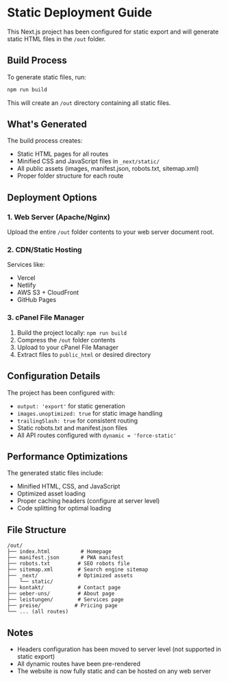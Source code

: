 # Static Deployment Guide

This Next.js project has been configured for static export and will generate static HTML files in the `/out` folder.

## Build Process

To generate static files, run:

```bash
npm run build
```

This will create an `/out` directory containing all static files.

## What's Generated

The build process creates:
- Static HTML pages for all routes
- Minified CSS and JavaScript files in `_next/static/`
- All public assets (images, manifest.json, robots.txt, sitemap.xml)
- Proper folder structure for each route

## Deployment Options

### 1. Web Server (Apache/Nginx)
Upload the entire `/out` folder contents to your web server document root.

### 2. CDN/Static Hosting
Services like:
- Vercel
- Netlify  
- AWS S3 + CloudFront
- GitHub Pages

### 3. cPanel File Manager
1. Build the project locally: `npm run build`
2. Compress the `/out` folder contents
3. Upload to your cPanel File Manager
4. Extract files to `public_html` or desired directory

## Configuration Details

The project has been configured with:
- `output: 'export'` for static generation
- `images.unoptimized: true` for static image handling
- `trailingSlash: true` for consistent routing
- Static robots.txt and manifest.json files
- All API routes configured with `dynamic = 'force-static'`

## Performance Optimizations

The generated static files include:
- Minified HTML, CSS, and JavaScript
- Optimized asset loading
- Proper caching headers (configure at server level)
- Code splitting for optimal loading

## File Structure

```
/out/
├── index.html          # Homepage
├── manifest.json       # PWA manifest
├── robots.txt         # SEO robots file
├── sitemap.xml        # Search engine sitemap
├── _next/             # Optimized assets
│   └── static/
├── kontakt/           # Contact page
├── ueber-uns/         # About page
├── leistungen/        # Services page
├── preise/           # Pricing page
└── ... (all routes)
```

## Notes

- Headers configuration has been moved to server level (not supported in static export)
- All dynamic routes have been pre-rendered
- The website is now fully static and can be hosted on any web server